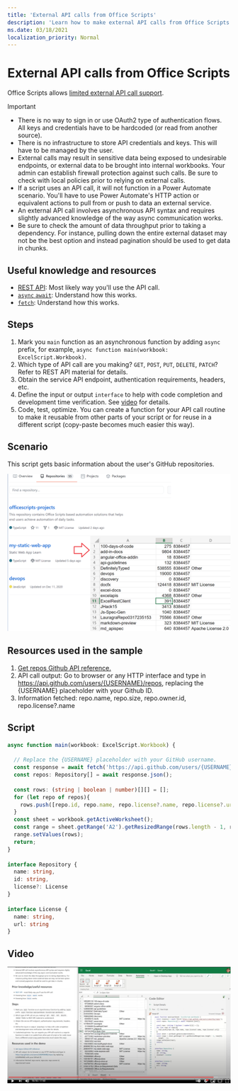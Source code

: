 ```yaml
---
title: 'External API calls from Office Scripts'
description: 'Learn how to make external API calls from Office Scripts.'
ms.date: 03/18/2021
localization_priority: Normal
---
```


# External API calls from Office Scripts

Office Scripts allows [limited external API call support](../../develop/external-calls.md).

> [!IMPORTANT]
>
> * There is no way to sign in or use OAuth2 type of authentication flows. All keys and credentials have to be hardcoded (or read from another source).
> * There is no infrastructure to store API credentials and keys. This will have to be managed by the user.
> * External calls may result in sensitive data being exposed to undesirable endpoints, or external data to be brought into internal workbooks. Your admin can establish firewall protection against such calls. Be sure to check with local policies prior to relying on external calls.
> * If a script uses an API call, it will not function in a Power Automate scenario. You'll have to use Power Automate's HTTP action or equivalent actions to pull from or push to data an external service.
> * An external API call involves asynchronous API syntax and requires slightly advanced knowledge of the way async communication works.
> * Be sure to check the amount of data throughput prior to taking a dependency. For instance, pulling down the entire external dataset may not be the best option and instead pagination should be used to get data in chunks.

## Useful knowledge and resources

* [REST API](https://en.wikipedia.org/wiki/Representational_state_transfer): Most likely way you'll use the API call.
* [`async` `await`](https://developer.mozilla.org/docs/Learn/JavaScript/Asynchronous/Async_await): Understand how this works.
* [`fetch`](https://developer.mozilla.org/docs/Web/API/Fetch_API/Using_Fetch): Understand how this works.

## Steps

1. Mark you `main` function as an asynchronous function by adding `async` prefix, for example, `async function main(workbook: ExcelScript.Workbook)`.
1. Which type of API call are you making? `GET`, `POST`, `PUT`, `DELETE`, `PATCH`? Refer to REST API material for details.
1. Obtain the service API endpoint, authentication requirements, headers, etc.
1. Define the input or output `interface` to help with code completion and development time verification. See [video](#video) for details.
1. Code, test, optimize. You can create a function for your API call routine to make it reusable from other parts of your script or for reuse in a different script (copy-paste becomes much easier this way).

## Scenario

This script gets basic information about the user's GitHub repositories.

![Get repos info example](../../images/git.png)

## Resources used in the sample

1. [Get repos Github API reference.](https://docs.github.com/rest/reference/repos#list-repositories-for-a-user)
1. API call output: Go to browser or any HTTP interface and type in https://api.github.com/users/{USERNAME}/repos, replacing the {USERNAME} placeholder with your Github ID.
1. Information fetched: repo.name, repo.size, repo.owner.id, repo.license?.name

## Script

```ts
async function main(workbook: ExcelScript.Workbook) {

  // Replace the {USERNAME} placeholder with your GitHub username.
  const response = await fetch('https://api.github.com/users/{USERNAME}/repos');
  const repos: Repository[] = await response.json();
  
  const rows: (string | boolean | number)[][] = [];
  for (let repo of repos){ 
    rows.push([repo.id, repo.name, repo.license?.name, repo.license?.url])
  }
  const sheet = workbook.getActiveWorksheet();
  const range = sheet.getRange('A2').getResizedRange(rows.length - 1, rows[0].length - 1);
  range.setValues(rows);
  return;
}

interface Repository {
  name: string,
  id: string,
  license?: License 
}

interface License {
  name: string,
  url: string
}
```

## Video

[![Watch API call video](../../images/api-vid.png)](https://youtu.be/fulP29J418E "API call video")
